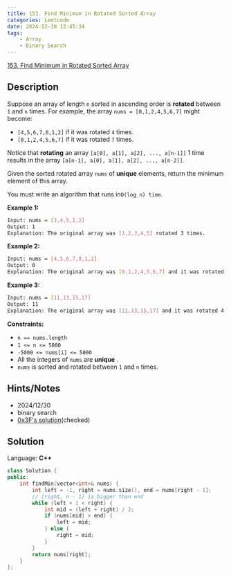 ```yaml
---
title: 153. Find Minimum in Rotated Sorted Array
categories: Leetcode
date: 2024-12-30 12:45:34
tags:
    - Array
    - Binary Search
---
```


[153. Find Minimum in Rotated Sorted Array](https://leetcode.com/problems/find-minimum-in-rotated-sorted-array/description/?envType=problem-list-v2&envId=plakya4j)

## Description

Suppose an array of length `n` sorted in ascending order is **rotated**  between `1` and `n` times. For example, the array `nums = [0,1,2,4,5,6,7]` might become:

- `[4,5,6,7,0,1,2]` if it was rotated `4` times.
- `[0,1,2,4,5,6,7]` if it was rotated `7` times.

Notice that **rotating**  an array `[a[0], a[1], a[2], ..., a[n-1]]` 1 time results in the array `[a[n-1], a[0], a[1], a[2], ..., a[n-2]]`.

Given the sorted rotated array `nums` of **unique**  elements, return the minimum element of this array.

You must write an algorithm that runs in`O(log n) time`.

**Example 1:**

```bash
Input: nums = [3,4,5,1,2]
Output: 1
Explanation: The original array was [1,2,3,4,5] rotated 3 times.
```

**Example 2:**

```bash
Input: nums = [4,5,6,7,0,1,2]
Output: 0
Explanation: The original array was [0,1,2,4,5,6,7] and it was rotated 4 times.
```

**Example 3:**

```bash
Input: nums = [11,13,15,17]
Output: 11
Explanation: The original array was [11,13,15,17] and it was rotated 4 times.
```

**Constraints:**

- `n == nums.length`
- `1 <= n <= 5000`
- `-5000 <= nums[i] <= 5000`
- All the integers of `nums` are **unique** .
- `nums` is sorted and rotated between `1` and `n` times.

## Hints/Notes

- 2024/12/30
- binary search
- [0x3F's solution](https://leetcode.cn/problems/find-minimum-in-rotated-sorted-array/solutions/1987499/by-endlesscheng-owgd/)(checked)

## Solution

Language: **C++**

```C++
class Solution {
public:
    int findMin(vector<int>& nums) {
        int left = -1, right = nums.size(), end = nums[right - 1];
        // [right, n - 1] is bigger than end
        while (left + 1 < right) {
            int mid = (left + right) / 2;
            if (nums[mid] > end) {
                left = mid;
            } else {
                right = mid;
            }
        }
        return nums[right];
    }
};
```
